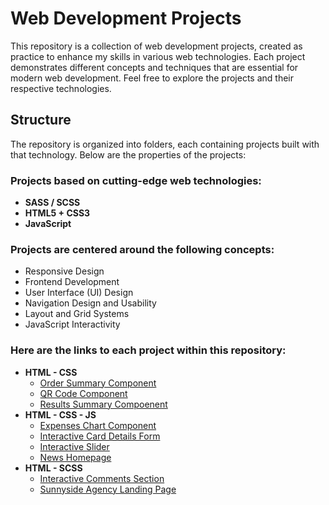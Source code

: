 ﻿# Web Development Projects
This repository is a collection of web development projects, created as practice to enhance my skills in various web technologies. Each project demonstrates different concepts and techniques that are essential for modern web development. Feel free to explore the projects and their respective technologies.

## Structure
The repository is organized into folders, each containing projects built with that technology. Below are the properties of the projects:

### Projects based on cutting-edge web technologies:

- **SASS / SCSS**
- **HTML5 + CSS3**
- **JavaScript**


### Projects are centered around the following concepts:

- Responsive Design
- Frontend Development
- User Interface (UI) Design
- Navigation Design and Usability
- Layout and Grid Systems
- JavaScript Interactivity

### Here are the links to each project within this repository:
- **HTML - CSS**
  - [Order Summary Component](https://github.com/VirtiShah247/web-projects/tree/main/HTML-CSS/order-summary-component)
  - [QR Code Component](https://github.com/VirtiShah247/web-projects/tree/main/HTML-CSS/qr-code-component)
  - [Results Summary Compoenent](https://github.com/VirtiShah247/web-projects/tree/main/HTML-CSS/results-summary-component)
- **HTML -  CSS - JS**
  - [Expenses Chart Component](https://github.com/VirtiShah247/web-projects/tree/main/HTML-CSS-JS/expenses-chart-component)
  - [Interactive Card Details Form](https://github.com/VirtiShah247/web-projects/tree/main/HTML-CSS-JS/interactive-card-details-form)
  - [Interactive Slider](https://github.com/VirtiShah247/web-projects/tree/main/HTML-CSS-JS/interactive-slider)
  - [News Homepage](https://github.com/VirtiShah247/web-projects/tree/main/HTML-CSS-JS/news-homepage)
- **HTML - SCSS**
  - [Interactive Comments Section](https://github.com/VirtiShah247/web-projects/tree/main/HTML-SCSS/interactive-comments-section)
  - [Sunnyside Agency Landing Page](https://github.com/VirtiShah247/web-projects/tree/main/HTML-SCSS/sunnyside-agency-landing-page)
